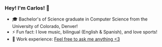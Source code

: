 ### Hey! I'm Carlos! 🌱
- 🎓 Bachelor's of Science graduate in Computer Science from the University of Colorado, Denver!
- ⚡ Fun fact: I love music, bilingual (English & Spanish), and love sports!
- 🔋 Work experience: <a href="https://www.linkedin.com/in/carlos-valdez-cs/">
Feel free to ask me anything <3

<!--
**valdcarl/valdcarl** is a ✨ _special_ ✨ repository because its `README.md` (this file) appears on your GitHub profile.

Here are some ideas to get you started:

- 🔭 I’m currently working on ...
- 🌱 I’m currently learning ...
- 👯 I’m looking to collaborate on ...
- 🤔 I’m looking for help with ...
- 💬 Ask me about ...
- 📫 How to reach me: ...
- 😄 Pronouns: ...
- ⚡ Fun fact: ...
-->
